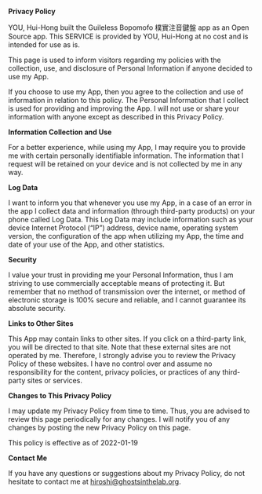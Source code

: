 **Privacy Policy**

YOU, Hui-Hong built the Guileless Bopomofo 樸實注音鍵盤 app as an Open Source app. This SERVICE is provided by YOU, Hui-Hong at no cost and is intended for use as is.

This page is used to inform visitors regarding my policies with the collection, use, and disclosure of Personal Information if anyone decided to use my App.

If you choose to use my App, then you agree to the collection and use of information in relation to this policy. The Personal Information that I collect is used for providing and improving the App. I will not use or share your information with anyone except as described in this Privacy Policy.

**Information Collection and Use**

For a better experience, while using my App, I may require you to provide me with certain personally identifiable information. The information that I request will be retained on your device and is not collected by me in any way.

**Log Data**

I want to inform you that whenever you use my App, in a case of an error in the app I collect data and information (through third-party products) on your phone called Log Data. This Log Data may include information such as your device Internet Protocol (“IP”) address, device name, operating system version, the configuration of the app when utilizing my App, the time and date of your use of the App, and other statistics.

**Security**

I value your trust in providing me your Personal Information, thus I am striving to use commercially acceptable means of protecting it. But remember that no method of transmission over the internet, or method of electronic storage is 100% secure and reliable, and I cannot guarantee its absolute security.

**Links to Other Sites**

This App may contain links to other sites. If you click on a third-party link, you will be directed to that site. Note that these external sites are not operated by me. Therefore, I strongly advise you to review the Privacy Policy of these websites. I have no control over and assume no responsibility for the content, privacy policies, or practices of any third-party sites or services.

**Changes to This Privacy Policy**

I may update my Privacy Policy from time to time. Thus, you are advised to review this page periodically for any changes. I will notify you of any changes by posting the new Privacy Policy on this page.

This policy is effective as of 2022-01-19

**Contact Me**

If you have any questions or suggestions about my Privacy Policy, do not hesitate to contact me at hiroshi@ghostsinthelab.org.